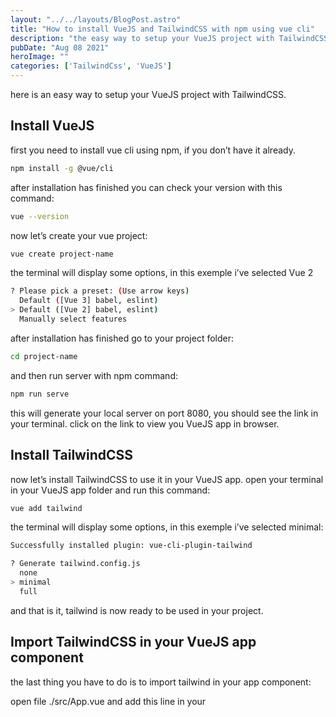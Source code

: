 ```yaml
---
layout: "../../layouts/BlogPost.astro"
title: "How to install VueJS and TailwindCSS with npm using vue cli"
description: "the easy way to setup your VueJS project with TailwindCSS."
pubDate: "Aug 08 2021"
heroImage: ""
categories: ['TailwindCss', 'VueJS']
---
```


here is an easy way to setup your VueJS project with TailwindCSS.

## Install VueJS

first you need to install vue cli using npm, if you don’t have it already.

```bash
npm install -g @vue/cli
```

after installation has finished you can check your version with this command:

```bash
vue --version
```

now let’s create your vue project:

```bash
vue create project-name
```

the terminal will display some options, in this exemple i’ve selected Vue 2

```bash
? Please pick a preset: (Use arrow keys)
  Default ([Vue 3] babel, eslint)
> Default ([Vue 2] babel, eslint)
  Manually select features
```

after installation has finished go to your project folder:

```bash
cd project-name
```

and then run server with npm command:

```bash
npm run serve
```

this will generate your local server on port 8080, you should see the link in your terminal. click on the link to view you VueJS app in browser.

## Install TailwindCSS

now let’s install TailwindCSS to use it in your VueJS app. open your terminal in your VueJS app folder and run this command:

```bash
vue add tailwind
```

the terminal will display some options, in this exemple i’ve selected minimal:

```bash
Successfully installed plugin: vue-cli-plugin-tailwind

? Generate tailwind.config.js 
  none
> minimal
  full
```

and that is it, tailwind is now ready to be used in your project.

## Import TailwindCSS in your VueJS app component

the last thing you have to do is to import tailwind in your app component:

open file ./src/App.vue and add this line in your <script>, your file should be look like this:

```javascript
<script>
import HelloWorld from './components/HelloWorld.vue'
import './assets/tailwind.css'; //import tailwind css

export default {
  name: 'App',
  components: {
    HelloWorld
  }
}
</script>
```

let’s test it out by adding a html tag in our **./scr/App.vue** file:

```html
<template>
  <div id="app">
    <img alt="Vue logo" src="./assets/logo.png">
    <HelloWorld msg="Welcome to Your Vue.js App"/>
    <div class="bg-blue-500 text-white">
      test example tailwind
    </div>
  </div>
</template>
```

now run server again with npm run serve and you should see something like this:

![This is a placeholder image description](/vue_tailwind_cli.png)

and that’s it, now go have fun creating you VueJS and TailwindCSS app 😀



